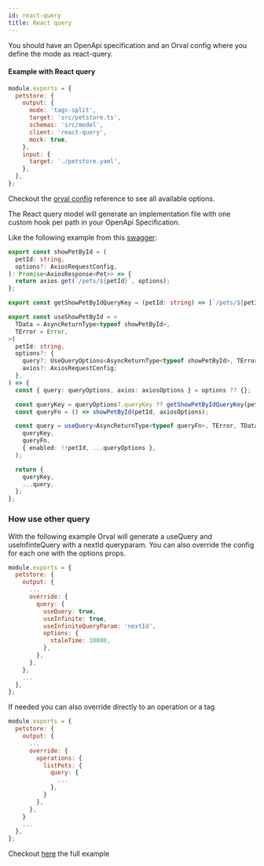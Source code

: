 ```yaml
---
id: react-query
title: React query
---
```


You should have an OpenApi specification and an Orval config where you define the mode as react-query.

#### Example with React query

```js
module.exports = {
  petstore: {
    output: {
      mode: 'tags-split',
      target: 'src/petstore.ts',
      schemas: 'src/model',
      client: 'react-query',
      mock: true,
    },
    input: {
      target: './petstore.yaml',
    },
  },
};
```

Checkout the [orval config](../reference/configuration/full-example) reference to see all available options.

The React query model will generate an implementation file with one custom hook per path in your OpenApi Specification.

Like the following example from this <a href="https://github.com/anymaniax/orval/blob/master/samples/react-query/basic/petstore.yaml" target="_blank">swagger</a>:

```ts
export const showPetById = (
  petId: string,
  options?: AxiosRequestConfig,
): Promise<AxiosResponse<Pet>> => {
  return axios.get(`/pets/${petId}`, options);
};

export const getShowPetByIdQueryKey = (petId: string) => [`/pets/${petId}`];

export const useShowPetById = <
  TData = AsyncReturnType<typeof showPetById>,
  TError = Error,
>(
  petId: string,
  options?: {
    query?: UseQueryOptions<AsyncReturnType<typeof showPetById>, TError, TData>;
    axios?: AxiosRequestConfig;
  },
) => {
  const { query: queryOptions, axios: axiosOptions } = options ?? {};

  const queryKey = queryOptions?.queryKey ?? getShowPetByIdQueryKey(petId);
  const queryFn = () => showPetById(petId, axiosOptions);

  const query = useQuery<AsyncReturnType<typeof queryFn>, TError, TData>(
    queryKey,
    queryFn,
    { enabled: !!petId, ...queryOptions },
  );

  return {
    queryKey,
    ...query,
  };
};
```

### How use other query

With the following example Orval will generate a useQuery and useInfinteQuery with a nextId queryparam. You can also override the config for each one with the options props.

```js
module.exports = {
  petstore: {
    output: {
      ...
      override: {
        query: {
          useQuery: true,
          useInfinite: true,
          useInfiniteQueryParam: 'nextId',
          options: {
            staleTime: 10000,
          },
        },
      },
    },
    ...
  },
};
```

If needed you can also override directly to an operation or a tag

```js
module.exports = {
  petstore: {
    output: {
      ...
      override: {
        operations: {
          listPets: {
            query: {
              ...
            },
          }
        },
      },
    }
    ...
  },
};
```

Checkout <a href="https://github.com/anymaniax/orval/blob/master/samples/react-query/basic" target="_blank">here</a> the full example
